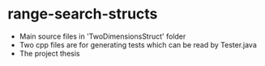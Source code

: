 # range-search-structs

- Main source files in 'TwoDimensionsStruct' folder
- Two cpp files are for generating tests which can be read by Tester.java
- The project thesis
